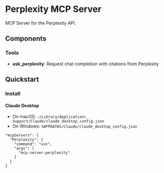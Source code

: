 # Perplexity MCP Server

MCP Server for the Perplexity API.

## Components

### Tools

- **ask_perplexity**: Request chat completion with citations from Perplexity  

## Quickstart

### Install

#### Claude Desktop

- On macOS: `~/Library/Application\ Support/Claude/claude_desktop_config.json`  
- On Windows: `%APPDATA%/Claude/claude_desktop_config.json`

```
"mcpServers": {
  "Perplexity": {
    "command": "uvx",
    "args": [
      "mcp-server-perplexity"
    ]
  }
}
```
